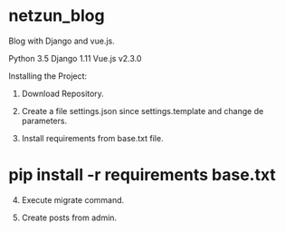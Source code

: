 # netzun_blog
Blog with Django and vue.js.

Python 3.5
Django 1.11
Vue.js v2.3.0

Installing the Project: 

1. Download Repository.

2. Create a file settings.json since settings.template and change de parameters.

3. Install requirements from base.txt file.
# pip install -r requirements base.txt

4. Execute migrate command.

5. Create posts from admin.



